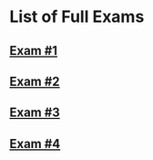 # List of Full Exams

## [Exam #1](https://take.quiz-maker.com/Q5Z9LU2CP)

## [Exam #2](testmoz.com/12497100)

## [Exam #3](testmoz.com/12497422)

## [Exam #4]()